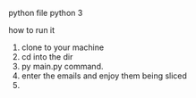 python file
python 3



how to run it 
1. clone to your machine
2. cd into the dir
3. py main.py command.
4. enter the emails and enjoy them being sliced
5. 
